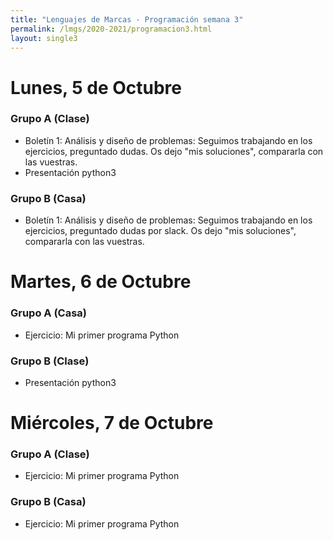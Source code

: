 ```yaml
---
title: "Lenguajes de Marcas - Programación semana 3"
permalink: /lmgs/2020-2021/programacion3.html
layout: single3
---
```


# Lunes, 5 de Octubre

### Grupo A **(Clase)**

* Boletín 1: Análisis y diseño de problemas: Seguimos trabajando en los ejercicios, preguntado dudas. Os dejo "mis soluciones", compararla con las vuestras.
* Presentación python3

### Grupo B (Casa)

* Boletín 1: Análisis y diseño de problemas: Seguimos trabajando en los ejercicios, preguntado dudas por slack. Os dejo "mis soluciones", compararla con las vuestras.

# Martes, 6 de Octubre

### Grupo A (Casa)

* Ejercicio: Mi primer programa Python

### Grupo B (Clase)

* Presentación python3

# Miércoles, 7 de Octubre

### Grupo A (Clase)

* Ejercicio: Mi primer programa Python

### Grupo B (Casa)

* Ejercicio: Mi primer programa Python
